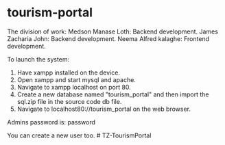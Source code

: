 # tourism-portal
The division of work:
Medson Manase Loth: Backend development.
James Zacharia John: Backend development. 
Neema Alfred kalaghe:  Frontend development.  


To launch the system:
1. Have xampp installed on the device. 
2. Open xampp and start mysql and apache.
3. Navigate to xampp localhost on port 80.
4. Create a new database named "tourism_portal" and then import the sql.zip file in the source code db file.
5. Navigate to localhost80://tourism_portal on the web browser. 


Admins password is: password

You can create a new user too. # TZ-TourismPortal
